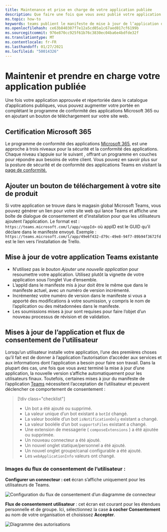```yaml
---
title: Maintenance et prise en charge de votre application publiée
description: Que faire une fois que vous avez publié votre application
ms.topic: how-to
keywords: teams publient le manifeste de mise à jour de l’application de certification des mises à jour
ms.openlocfilehash: ce63b840307f7e12a5cd05a1c67aed017cf6199b
ms.sourcegitcommit: 976e870cc925f61b76c3830ec04ba6e4bdfde32f
ms.translationtype: MT
ms.contentlocale: fr-FR
ms.lasthandoff: 01/27/2021
ms.locfileid: "50014326"
---
```

# <a name="maintain-and-support-your-published-app"></a>Maintenir et prendre en charge votre application publiée 

Une fois votre application approuvée et répertoriée dans le catalogue d’applications publiques, vous pouvez augmenter votre portée en complétant le programme de conformité des applications Microsoft 365 ou en ajoutant un bouton de téléchargement sur votre site web.

## <a name="microsoft-365-certified"></a>Certification Microsoft 365

Le programme de conformité des applications [Microsoft 365](./application-certification.md), est une approche à trois niveaux pour la sécurité et la conformité des applications. Chaque niveau s’appuie sur le suivant , offrant un programme en couches pour répondre aux besoins de votre client. Vous pouvez en savoir plus sur la posture de sécurité et de conformité des applications Teams en visitant la [page de conformité.](https://docs.microsoft.com/microsoft-365-app-certification/teams/teams-apps)

## <a name="add-a-download-button-to-your-product-site"></a>Ajouter un bouton de téléchargement à votre site de produit

Si votre application se trouve dans le magasin global Microsoft Teams, vous pouvez générer un lien pour votre site web qui lance Teams et affiche une boîte de dialogue de consentement et d’installation pour que les utilisateurs ajoutent l’application.
Le format est :  `https://teams.microsoft.com/l/app/<appId>` où appID est le GUID qu’il déclare dans le manifeste envoyé.
Exemple : `https://teams.microsoft.com/l/app/49e6f432-d79c-49e8-94f7-89b94f3672fd` est le lien vers l’installation de Trello.

## <a name="updating-your-existing-teams-app"></a>Mise à jour de votre application Teams existante

* N’utilisez pas *le bouton Ajouter une nouvelle application* pour resoumettre votre application. Utilisez plutôt la vignette de votre application sous l’onglet Vue d’ensemble.
* L’appId dans le manifeste mis à jour doit être le même que dans le manifeste actuel, avec un numéro de version incrémenté.
* Incrémentez votre numéro de version dans le manifeste si vous a apporté des modifications à votre soumission, y compris le nom de l’application ou des métadonnées dans le manifeste.
* Les soumissions mises à jour sont requises pour faire l’objet d’un nouveau processus de révision et de validation.

## <a name="app-updates-and-the-user-consent-flow"></a>Mises à jour de l’application et flux de consentement de l’utilisateur

Lorsqu’un utilisateur installe votre application, l’une des premières choses qu’il fait est de donner à l’application l’autorisation d’accéder aux services et aux informations dont l’application a besoin pour faire son travail. Dans la plupart des cas, une fois que vous avez terminé la mise à jour d’une application, la nouvelle version s’affiche automatiquement pour les utilisateurs finaux. Toutefois, certaines mises à jour du manifeste de l’application [Teams](../../../../resources/schema/manifest-schema.md) nécessitent l’acceptation de l’utilisateur et peuvent déclencher ce comportement de consentement :

 >[!div class="checklist"]
>
> * Un bot a été ajouté ou supprimé.
> * La valeur unique d’un bot existant a `botId` changé.
> * La valeur booléle d’un bot `isNotificationOnly` existant a changé.
> * La valeur booléle d’un bot `supportsFiles` existant a changé.
> * Une extension de messagerie ( `composeExtensions` ) a été ajoutée ou supprimée.
> * Un nouveau connecteur a été ajouté.
> * Un nouvel onglet statique/personnel a été ajouté.
> * Un nouvel onglet groupe/canal configurable a été ajouté.
> * Les `webApplicationInfo` valeurs ont changé.
>

### <a name="images-of-user-consent-flow"></a>Images du flux de consentement de l’utilisateur :

**Configurer un connecteur : cet** écran s’affiche uniquement pour les utilisateurs de Teams.

![Configuration du flux de consentement d’un diagramme de connecteur](../../../../assets/images/connector-teams-consentflow.png)

**Flux de consentement utilisateur** : cet écran est courant pour les étendues personnelle et de groupe. Ici, sélectionnez la case **à cocher Consentement** au nom de votre organisation et choisissez **Accepter**.

![Diagramme des autorisations](../../../../assets/images/user-consent-flow.png)
